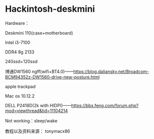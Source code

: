 # Hackintosh-deskmini

Hardware：

Deskmini 110(case+motherboard)

Intel i3-7100

DDR4 8g 2133

240ssd+120ssd

博通DW1560 ngff(wifi+BT4.0)——https://blog.daliansky.net/Broadcom-BCM94352z-DW1560-drive-new-posture.html

apple trackpad

Mac os 10.12.2

DELL P2418D(2k with HIDPI)——https://bbs.feng.com/forum.php?mod=viewthread&tid=11104214

Not working：sleep/wake

教程以及资料来源：
tonymacx86

